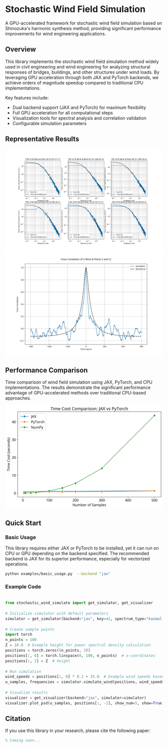 
# Stochastic Wind Field Simulation


A GPU-accelerated framework for stochastic wind field simulation based on Shinozuka's harmonic synthesis method, providing significant performance improvements for wind engineering applications.

## Overview


This library implements the stochastic wind field simulation method widely used in civil engineering and wind engineering for analyzing structural responses of bridges, buildings, and other structures under wind loads. By leveraging GPU acceleration through both JAX and PyTorch backends, we achieve orders of magnitude speedup compared to traditional CPU implementations.

Key features include:
- Dual backend support (JAX and PyTorch) for maximum flexibility
- Full GPU acceleration for all computational steps
- Visualization tools for spectral analysis and correlation validation
- Configurable simulation parameters

## Representative Results


![Power Spectral Density](./img/wsamples-psd.png)
![Cross-Correlation](./img/samples-cor.png)


## Performance Comparison

Time comparison of wind field simulation using JAX, PyTorch, and CPU implementations. The results demonstrate the significant performance advantage of GPU-accelerated methods over traditional CPU-based approaches.

![time_comparison](./img/time_cost_comparison.png)
<!-- 
| Num_samples | JAX (s) | PyTorch (s) | CPU (s) |
|-------------|---------|-------------|---------|
| 100        | 1.32    | 1.56        | 7200+  | -->


## Quick Start

### Basic Usage

This library requires either JAX or PyTorch to be installed, yet it can run on CPU or GPU depending on the backend specified. The recommended backend is JAX for its superior performance, especially for vectorized operations.

```bash
python examples/basic_usage.py  --backend "jax"
```

### Example Code

```python

from stochastic_wind_simulate import get_simulator, get_visualizer

# Initialize simulator with default parameters
simulator = get_simulator(backend="jax", key=42, spectrum_type="kaimal-nd")

# Create sample points
import torch
n_points = 100
Z = 10.0  # Example height for power spectral density calculation
positions = torch.zeros((n_points, 3))
positions[:, 0] = torch.linspace(0, 100, n_points)  # x-coordinates
positions[:, 2] = Z  # height

# Run simulation
wind_speeds = positions[:, 0] * 0.2 + 25.0  # Example wind speeds based on x-coordinates
u_samples, frequencies = simulator.simulate_wind(positions, wind_speeds, component="u")

# Visualize results
visualizer = get_visualizer(backend="jax", simulator=simulator)
visualizer.plot_psd(u_samples, positions[:, -1], show_num=5, show=True, component="u")
```


## Citation

If you use this library in your research, please cite the following paper:

```bibtex
% Coming soon...
```